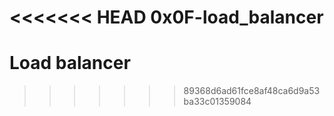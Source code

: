 <<<<<<< HEAD
0x0F-load_balancer
=======
# Load balancer
>>>>>>> 89368d6ad61fce8af48ca6d9a53ba33c01359084

